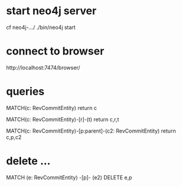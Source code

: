 
# start neo4j server
cf neo4j-.../
./bin/neo4j start

# connect to browser
http://localhost:7474/browser/

# queries

MATCH(c: RevCommitEntity) return c

MATCH(c: RevCommitEntity)-[r]-(t) return c,r,t

MATCH(c: RevCommitEntity)-[p:parent]-(c2: RevCommitEntity)  return c,p,c2

# delete ...
MATCH (e: RevCommitEntity) -[p]- (e2) DELETE e,p
